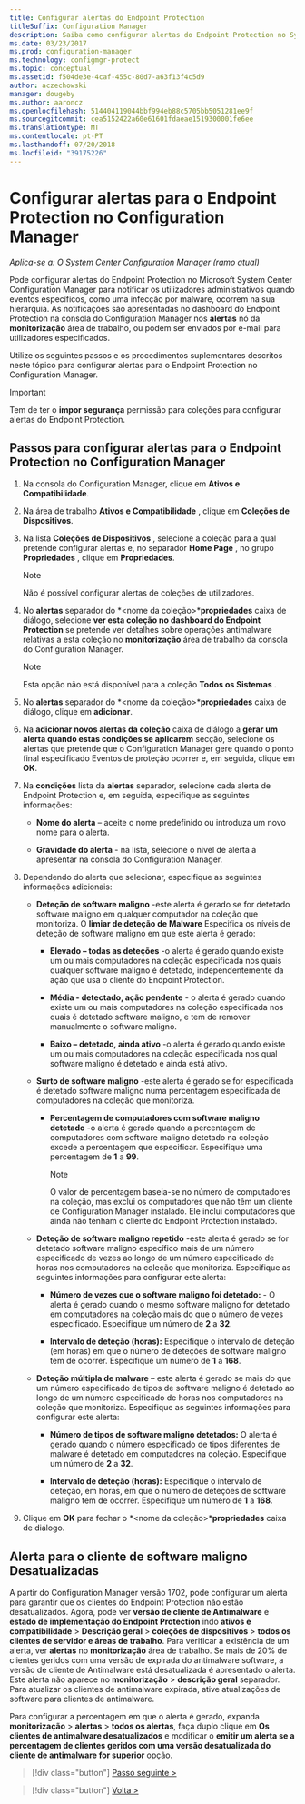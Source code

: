 ```yaml
---
title: Configurar alertas do Endpoint Protection
titleSuffix: Configuration Manager
description: Saiba como configurar alertas do Endpoint Protection no System Center Configuration Manager.
ms.date: 03/23/2017
ms.prod: configuration-manager
ms.technology: configmgr-protect
ms.topic: conceptual
ms.assetid: f504de3e-4caf-455c-80d7-a63f13f4c5d9
author: aczechowski
manager: dougeby
ms.author: aaroncz
ms.openlocfilehash: 514404119044bbf994eb88c5705bb5051281ee9f
ms.sourcegitcommit: cea5152422a60e61601fdaeae1519300001fe6ee
ms.translationtype: MT
ms.contentlocale: pt-PT
ms.lasthandoff: 07/20/2018
ms.locfileid: "39175226"
---
```

#  <a name="configure-alerts-for-endpoint-protection-in-configuration-manager"></a>Configurar alertas para o Endpoint Protection no Configuration Manager

*Aplica-se a: O System Center Configuration Manager (ramo atual)*

 Pode configurar alertas do Endpoint Protection no Microsoft System Center Configuration Manager para notificar os utilizadores administrativos quando eventos específicos, como uma infecção por malware, ocorrem na sua hierarquia. As notificações são apresentadas no dashboard do Endpoint Protection na consola do Configuration Manager nos **alertas** nó da **monitorização** área de trabalho, ou podem ser enviados por e-mail para utilizadores especificados.

 Utilize os seguintes passos e os procedimentos suplementares descritos neste tópico para configurar alertas para o Endpoint Protection no Configuration Manager.

> [!IMPORTANT]
>  Tem de ter o **impor segurança** permissão para coleções para configurar alertas do Endpoint Protection.

## <a name="steps-to-configure-alerts-for-endpoint-protection-in-configuration-manager"></a>Passos para configurar alertas para o Endpoint Protection no Configuration Manager

1.  Na consola do Configuration Manager, clique em **Ativos e Compatibilidade**.

2.  Na área de trabalho **Ativos e Compatibilidade** , clique em **Coleções de Dispositivos**.

3.  Na lista **Coleções de Dispositivos** , selecione a coleção para a qual pretende configurar alertas e, no separador **Home Page** , no grupo **Propriedades** , clique em **Propriedades**.

    > [!NOTE]
    >  Não é possível configurar alertas de coleções de utilizadores.

4.  No **alertas** separador do *<nome da coleção\>***propriedades** caixa de diálogo, selecione **ver esta coleção no dashboard do Endpoint Protection** se pretende ver detalhes sobre operações antimalware relativas a esta coleção no **monitorização** área de trabalho da consola do Configuration Manager.

    > [!NOTE]
    >  Esta opção não está disponível para a coleção **Todos os Sistemas** .

5.  No **alertas** separador do *<nome da coleção\>***propriedades** caixa de diálogo, clique em **adicionar**.

6.  Na **adicionar novos alertas da coleção** caixa de diálogo a **gerar um alerta quando estas condições se aplicarem** secção, selecione os alertas que pretende que o Configuration Manager gere quando o ponto final especificado Eventos de proteção ocorrer e, em seguida, clique em **OK**.

7.  Na **condições** lista da **alertas** separador, selecione cada alerta de Endpoint Protection e, em seguida, especifique as seguintes informações:

    -   **Nome do alerta** – aceite o nome predefinido ou introduza um novo nome para o alerta.

    -   **Gravidade do alerta** - na lista, selecione o nível de alerta a apresentar na consola do Configuration Manager.

8.  Dependendo do alerta que selecionar, especifique as seguintes informações adicionais:

    -   **Deteção de software maligno** -este alerta é gerado se for detetado software maligno em qualquer computador na coleção que monitoriza. O **limiar de deteção de Malware** Especifica os níveis de deteção de software maligno em que este alerta é gerado:

        -   **Elevado – todas as deteções** -o alerta é gerado quando existe um ou mais computadores na coleção especificada nos quais qualquer software maligno é detetado, independentemente da ação que usa o cliente do Endpoint Protection.

        -   **Média - detectado, ação pendente** - o alerta é gerado quando existe um ou mais computadores na coleção especificada nos quais é detetado software maligno, e tem de remover manualmente o software maligno.

        -   **Baixo – detetado, ainda ativo** -o alerta é gerado quando existe um ou mais computadores na coleção especificada nos qual software maligno é detetado e ainda está ativo.

    -   **Surto de software maligno** -este alerta é gerado se for especificada é detetado software maligno numa percentagem especificada de computadores na coleção que monitoriza.

        -   **Percentagem de computadores com software maligno detetado** -o alerta é gerado quando a percentagem de computadores com software maligno detetado na coleção excede a percentagem que especificar. Especifique uma percentagem de **1** a **99**.

            > [!NOTE]
            >  O valor de percentagem baseia-se no número de computadores na coleção, mas exclui os computadores que não têm um cliente de Configuration Manager instalado. Ele inclui computadores que ainda não tenham o cliente do Endpoint Protection instalado.

    -   **Deteção de software maligno repetido** -este alerta é gerado se for detetado software maligno específico mais de um número especificado de vezes ao longo de um número especificado de horas nos computadores na coleção que monitoriza. Especifique as seguintes informações para configurar este alerta:

        -   **Número de vezes que o software maligno foi detetado:** - O alerta é gerado quando o mesmo software maligno for detetado em computadores na coleção mais do que o número de vezes especificado. Especifique um número de **2** a **32**.

        -   **Intervalo de deteção (horas):** Especifique o intervalo de deteção (em horas) em que o número de deteções de software maligno tem de ocorrer. Especifique um número de **1** a **168**.

    -   **Deteção múltipla de malware** – este alerta é gerado se mais do que um número especificado de tipos de software maligno é detetado ao longo de um número especificado de horas nos computadores na coleção que monitoriza. Especifique as seguintes informações para configurar este alerta:

        -   **Número de tipos de software maligno detetados:** O alerta é gerado quando o número especificado de tipos diferentes de malware é detetado em computadores na coleção. Especifique um número de **2** a **32**.

        -   **Intervalo de deteção (horas):** Especifique o intervalo de deteção, em horas, em que o número de deteções de software maligno tem de ocorrer. Especifique um número de **1** a **168**.

9. Clique em **OK** para fechar o *<nome da coleção\>***propriedades** caixa de diálogo.  

## <a name="alert-for-outdated-malware-client"></a>Alerta para o cliente de software maligno Desatualizadas

A partir do Configuration Manager versão 1702, pode configurar um alerta para garantir que os clientes do Endpoint Protection não estão desatualizados. Agora, pode ver **versão de cliente de Antimalware** e **estado de implementação do Endpoint Protection** indo **ativos e compatibilidade**  >   **Descrição geral** > **coleções de dispositivos** > **todos os clientes de servidor e áreas de trabalho**. Para verificar a existência de um alerta, ver **alertas** no **monitorização** área de trabalho. Se mais de 20% de clientes geridos com uma versão de expirada do antimalware software, a versão de cliente de Antimalware está desatualizada é apresentado o alerta. Este alerta não aparece no **monitorização** > **descrição geral** separador. Para atualizar os clientes de antimalware expirada, ative atualizações de software para clientes de antimalware.

Para configurar a percentagem em que o alerta é gerado, expanda **monitorização** > **alertas** > **todos os alertas**, faça duplo clique em  **Os clientes de antimalware desatualizados** e modificar o **emitir um alerta se a percentagem de clientes geridos com uma versão desatualizada do cliente de antimalware for superior** opção.

> [!div class="button"]
[Passo seguinte >](endpoint-definition-updates.md)

> [!div class="button"]
[Volta >](endpoint-protection-site-role.md)
